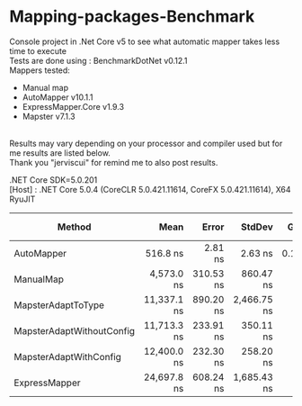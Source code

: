 # Mapping-packages-Benchmark
Console project in .Net Core v5 to see what automatic mapper takes less time to execute <br/>
Tests are done using : BenchmarkDotNet v0.12.1 <br/>
Mappers tested:
- Manual map
- AutoMapper v10.1.1
- ExpressMapper.Core v1.9.3
- Mapster v7.1.3
 <br/>
Results may vary depending on your processor and compiler used but for me results are listed below. <br/>
Thank you "jerviscui" for remind me to also post results. <br/>

.NET Core SDK=5.0.201 <br/>
  [Host]     : .NET Core 5.0.4 (CoreCLR 5.0.421.11614, CoreFX 5.0.421.11614), X64 RyuJIT <br/>

|                    Method |        Mean |     Error |      StdDev |  Gen 0 | Gen 1 | Gen 2 | Allocated |
|-------------------------- |------------:|----------:|------------:|-------:|------:|------:|----------:|
|                AutoMapper |    516.8 ns |   2.81 ns |     2.63 ns | 0.1144 |     - |     - |     360 B |
|                 ManualMap |  4,573.0 ns | 310.53 ns |   860.47 ns |      - |     - |     - |     360 B |
|        MapsterAdaptToType | 11,337.1 ns | 890.20 ns | 2,466.75 ns |      - |     - |     - |     392 B |
| MapsterAdaptWithoutConfig | 11,713.3 ns | 233.91 ns |   350.11 ns |      - |     - |     - |     352 B |
|    MapsterAdaptWithConfig | 12,400.0 ns | 232.30 ns |   258.20 ns |      - |     - |     - |     352 B |
|             ExpressMapper | 24,697.8 ns | 608.24 ns | 1,685.43 ns |      - |     - |     - |     520 B |
